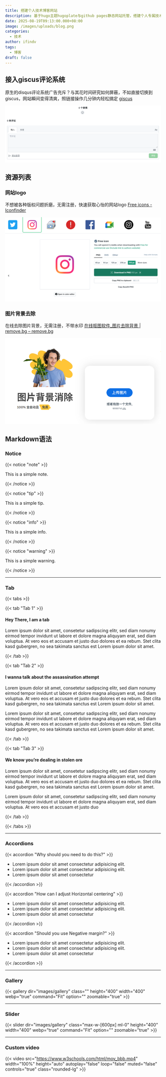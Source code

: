 ```yaml
---
title: 搭建个人技术博客网站
description: 基于hugo主题hugoplate与github pages静态网站托管，搭建个人专属技术博客
date: 2025-08-19T09:13:00.000+08:00
image: /images/uploads/blog.png
categories:
  - 技术
author: ifindv
tags:
  - 博客
draft: false
---
```

## 接入giscus评论系统

原生的disqus评论系统广告充斥？与其花时间研究如何屏蔽，不如直接切换到giscus，网站瞬间变得清爽，照链接操作几分钟内轻松搞定
[giscus](https://giscus.app/zh-CN)

[](https://giscus.app/zh-CN)

![giscus效果图](comment.png "gitcus效果图")

## 资源列表

### 网站logo

不想被各种版权问题折磨，无需注册，快速获取心怡的网站logo
[Free icons - Iconfinder](https://www.iconfinder.com/search?price=free)

![免费logo下载](free-logo.png "免费logo下载")

### 图片背景去除

在线去除图片背景，无需注册，不带水印
[在线抠图软件_图片去除背景 | remove.bg – remove.bg](https://www.remove.bg/zh)

![在线抠图软件](remvoe-bg.png "在线抠图软件")

[](https://www.remove.bg/zh)


## Markdown语法

### Notice

{{< notice "note" >}}

This is a simple note.

{{< /notice >}}

{{< notice "tip" >}}

This is a simple tip.

{{< /notice >}}

{{< notice "info" >}}

This is a simple info.

{{< /notice >}}

{{< notice "warning" >}}

This is a simple warning.

{{< /notice >}}

<hr>

### Tab

{{< tabs >}}

{{< tab "Tab 1" >}}

#### Hey There, I am a tab

Lorem ipsum dolor sit amet, consetetur sadipscing elitr, sed diam nonumy eirmod tempor invidunt ut labore et dolore magna aliquyam erat, sed diam voluptua. At vero eos et accusam et justo duo dolores et ea rebum. Stet clita kasd gubergren, no sea takimata sanctus est Lorem ipsum dolor sit amet.

{{< /tab >}}

{{< tab "Tab 2" >}}

#### I wanna talk about the assassination attempt

Lorem ipsum dolor sit amet, consetetur sadipscing elitr, sed diam nonumy eirmod tempor invidunt ut labore et dolore magna aliquyam erat, sed diam voluptua. At vero eos et accusam et justo duo dolores et ea rebum. Stet clita kasd gubergren, no sea takimata sanctus est Lorem ipsum dolor sit amet.

Lorem ipsum dolor sit amet, consetetur sadipscing elitr, sed diam nonumy eirmod tempor invidunt ut labore et dolore magna aliquyam erat, sed diam voluptua. At vero eos et accusam et justo duo dolores et ea rebum. Stet clita kasd gubergren, no sea takimata sanctus est Lorem ipsum dolor sit amet.

{{< /tab >}}

{{< tab "Tab 3" >}}

#### We know you’re dealing in stolen ore

Lorem ipsum dolor sit amet, consetetur sadipscing elitr, sed diam nonumy eirmod tempor invidunt ut labore et dolore magna aliquyam erat, sed diam voluptua. At vero eos et accusam et justo duo dolores et ea rebum. Stet clita kasd gubergren, no sea takimata sanctus est Lorem ipsum dolor sit amet.

Lorem ipsum dolor sit amet, consetetur sadipscing elitr, sed diam nonumy eirmod tempor invidunt ut labore et dolore magna aliquyam erat, sed diam voluptua. At vero eos et accusam et justo duo

{{< /tab >}}

{{< /tabs >}}

<hr>

### Accordions

{{< accordion "Why should you need to do this?" >}}

- Lorem ipsum dolor sit amet consectetur adipisicing elit.
- Lorem ipsum dolor sit amet consectetur adipisicing elit.
- Lorem ipsum dolor sit amet consectetur

{{< /accordion >}}

{{< accordion "How can I adjust Horizontal centering" >}}

- Lorem ipsum dolor sit amet consectetur adipisicing elit.
- Lorem ipsum dolor sit amet consectetur adipisicing elit.
- Lorem ipsum dolor sit amet consectetur

{{< /accordion >}}

{{< accordion "Should you use Negative margin?" >}}

- Lorem ipsum dolor sit amet consectetur adipisicing elit.
- Lorem ipsum dolor sit amet consectetur adipisicing elit.
- Lorem ipsum dolor sit amet consectetur

{{< /accordion >}}

<hr>

### Gallery

{{< gallery dir="images/gallery" class="" height="400" width="400" webp="true" command="Fit" option="" zoomable="true" >}}

<hr>

### Slider

{{< slider dir="images/gallery" class="max-w-[600px] ml-0" height="400" width="400" webp="true" command="Fit" option="" zoomable="true" >}}

<hr>

### Custom video

{{< video src="https://www.w3schools.com/html/mov_bbb.mp4" width="100%" height="auto" autoplay="false" loop="false" muted="false" controls="true" class="rounded-lg" >}}
